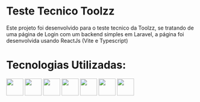 # Teste Tecnico Toolzz

<p stylee="text-align: center; font-size: 14px">Este projeto foi desenvolvido para o teste tecnico da Toolzz, se tratando de uma página de Login com um backend simples em Laravel, a página foi desenvolvida usando ReactJs (Vite e Typescript)
</p>

<h1>Tecnologias Utilizadas:</h1>

<div style="display: inline-block">
<img width="45" height="45" src="https://cdn.jsdelivr.net/gh/devicons/devicon@latest/icons/html5/html5-original.svg" />
<img width="45" height="45" src="https://cdn.jsdelivr.net/gh/devicons/devicon@latest/icons/css3/css3-original.svg" />
<img width="45" height="45" src="https://cdn.jsdelivr.net/gh/devicons/devicon@latest/icons/sass/sass-original.svg" />
<img width="45" height="45" src="https://cdn.jsdelivr.net/gh/devicons/devicon@latest/icons/javascript/javascript-original.svg" />        
<img width="45" height="45" src="https://cdn.jsdelivr.net/gh/devicons/devicon@latest/icons/react/react-original.svg" />
<img width="45" height="45" src="https://cdn.jsdelivr.net/gh/devicons/devicon@latest/icons/laravel/laravel-original.svg" />
<img width="45" height="45" src="https://cdn.jsdelivr.net/gh/devicons/devicon@latest/icons/php/php-original.svg" />
</div>
